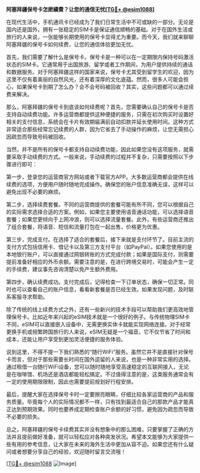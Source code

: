 **阿塞拜疆保号卡怎麽續費？让您的通信无忧[[TG💪+ @esim1088](https://t.me/s/esim1088)]**

在现代生活中，手机通讯卡已经成为了我们日常生活中不可或缺的一部分。无论是国内还是国外，拥有一张稳定的SIM卡是保证通信顺畅的基础。对于在国外生活或旅行的人来说，一张能够长期使用的保号卡显得尤为重要。而今天，我们就来聊聊阿塞拜疆的保号卡如何续费，让您的通信体验更加无忧。

首先，我们需要了解什么是保号卡。保号卡是一种可以在一定期限内保持号码激活状态的SIM卡。它通常用于出国旅游、留学或者工作期间，为用户提供持续的通话和数据服务。对于阿塞拜疆这样的国家来说，保号卡尤其受到留学生的欢迎，因为这里不仅有着美丽的自然风光，还有着深厚的文化底蕴。然而，很多人可能会担心，如果保号卡到期了怎么办？会不会号码被回收？其实，这些问题都可以通过续费来解决。

那么，阿塞拜疆的保号卡到底该如何续费呢？首先，您需要确认自己的保号卡是否支持自动续费功能。许多运营商都提供这种便捷的服务，只需在初次购买时设置好相关的支付信息，系统会在卡片有效期届满前自动扣款并延长使用时间。这种方式非常适合那些经常忘记续费的人群，因为它省去了手动操作的麻烦，让您无需担心因疏忽而导致号码被回收。

当然，并不是所有的保号卡都支持自动续费功能，因此如果您没有这项服务，就需要采取手动续费的方式。一般来说，手动续费的过程并不复杂，只需要按照以下步骤进行即可：

第一步，登录您的运营商官方网站或者下载官方APP。大多数运营商都会提供在线续费的选项，方便用户随时随地完成操作。确保您的账户信息准确无误，这样可以避免出现不必要的麻烦。

第二步，选择续费套餐。不同的运营商提供的套餐可能有所不同，您可以根据自己的实际需求选择合适的方案。例如，如果您主要使用语音通话功能，可以选择语音套餐；如果您更倾向于上网冲浪，则可以选择流量套餐。此外，有些运营商还推出了组合套餐，将语音、短信和流量打包在一起出售，价格更为优惠。

第三步，完成支付。在选择了适合的套餐后，接下来就是支付环节了。目前主流的支付方式包括信用卡、借记卡以及第三方支付平台（如PayPal）。如果您使用的是本地银行账户，可以直接通过网银转账的方式完成付款；如果是国际支付，则需要提前准备好相应的外币余额。需要注意的是，在进行跨境交易时，可能会产生一定的手续费，建议事先咨询清楚以免产生额外费用。

第四步，确认续费成功。支付完成后，记得检查一下订单状态，确保一切正常。同时也可以查看自己的账户信息，看看新套餐是否已经生效。如果发现问题，及时联系客服寻求帮助。

除了传统的线上续费方式之外，还有一些新兴的技术手段可以帮助我们更高效地管理保号卡。比如近年来兴起的eSIM技术就是一个很好的例子。与传统物理SIM卡不同，eSIM可以直接嵌入设备中，无需更换实体卡就能实现网络连接。对于经常更换手机或频繁跨国旅行的人来说，eSIM无疑是一个福音。它不仅节省了时间和成本，还能让用户享受到更加灵活便捷的服务体验。

说到这里，不得不提一下我们熟悉的“随行WiFi”服务。虽然它并不是直接针对保号卡而言，但对于那些需要长时间在国外逗留的人来说，也是一种非常实用的选择。通过租借一台随行WiFi设备，您可以随时随地享受高速稳定的互联网接入，无论是在咖啡馆、机场还是酒店都能轻松搞定。不过值得注意的是，这类服务通常会有一定的使用期限限制，因此也需要提前规划好行程安排。

最后，提醒大家在选择保号卡时一定要擦亮眼睛，仔细比较各家运营商的产品和服务质量。毕竟每个人的实际情况都不一样，只有找到最适合自己的那款产品才能真正达到预期效果。同时也要养成定期检查账户余额的好习惯，避免因为疏忽而导致不必要的损失。

总之，阿塞拜疆的保号卡续费其实并没有想象中的那么困难，只要掌握了正确的方法并且提前做好准备，就可以轻松应对各种突发状况。希望本文能够为大家提供一些有用的参考信息，让大家在未来的海外生活中更加从容不迫。如果您还有什么疑问或者想要分享自己的经验，欢迎随时留言交流哦！

[[TG💪+ @esim1088](https://t.me/s/esim1088) ![Image](https://i.postimg.cc/4NQfJmqS/Snipaste-2025-05-13-00-14-12.png)]